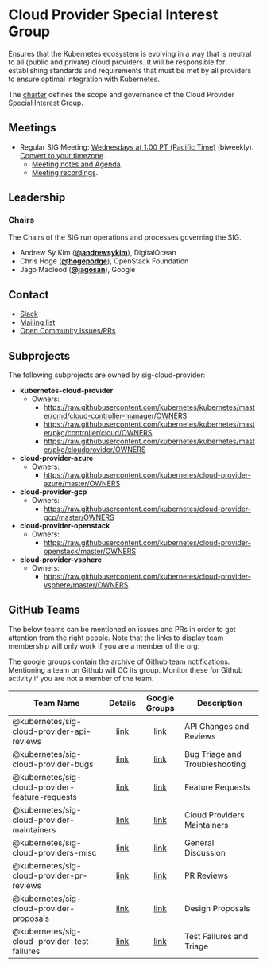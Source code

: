 <!---
This is an autogenerated file!

Please do not edit this file directly, but instead make changes to the
sigs.yaml file in the project root.

To understand how this file is generated, see https://git.k8s.io/community/generator/README.md
-->
# Cloud Provider Special Interest Group

Ensures that the Kubernetes ecosystem is evolving in a way that is neutral to all (public and private) cloud providers. It will be responsible for establishing standards and requirements that must be met by all providers to ensure optimal integration with Kubernetes.

The [charter](CHARTER.md) defines the scope and governance of the Cloud Provider Special Interest Group.

## Meetings
* Regular SIG Meeting: [Wednesdays at 1:00 PT (Pacific Time)](https://docs.google.com/document/d/1FQx0BPlkkl1Bn0c9ocVBxYIKojpmrS1CFP5h0DI68AE/edit) (biweekly). [Convert to your timezone](http://www.thetimezoneconverter.com/?t=1:00&tz=PT%20%28Pacific%20Time%29).
  * [Meeting notes and Agenda](https://docs.google.com/document/d/1OZE-ub-v6B8y-GuaWejL-vU_f9jsjBbrim4LtTfxssw/edit#heading=h.w7i4ksrweimp).
  * [Meeting recordings](https://www.youtube.com/playlist?list=PL69nYSiGNLP3dXLcYbRKCbpPCN-8CDFAB).

## Leadership

### Chairs
The Chairs of the SIG run operations and processes governing the SIG.

* Andrew Sy Kim (**[@andrewsykim](https://github.com/andrewsykim)**), DigitalOcean
* Chris Hoge (**[@hogepodge](https://github.com/hogepodge)**), OpenStack Foundation
* Jago Macleod (**[@jagosan](https://github.com/jagosan)**), Google

## Contact
* [Slack](https://kubernetes.slack.com/messages/sig-cloud-provider)
* [Mailing list](https://groups.google.com/forum/#!forum/kubernetes-sig-cloud-provider)
* [Open Community Issues/PRs](https://github.com/kubernetes/community/labels/sig%2Fcloud-provider)

## Subprojects

The following subprojects are owned by sig-cloud-provider:
- **kubernetes-cloud-provider**
  - Owners:
    - https://raw.githubusercontent.com/kubernetes/kubernetes/master/cmd/cloud-controller-manager/OWNERS
    - https://raw.githubusercontent.com/kubernetes/kubernetes/master/pkg/controller/cloud/OWNERS
    - https://raw.githubusercontent.com/kubernetes/kubernetes/master/pkg/cloudprovider/OWNERS
- **cloud-provider-azure**
  - Owners:
    - https://raw.githubusercontent.com/kubernetes/cloud-provider-azure/master/OWNERS
- **cloud-provider-gcp**
  - Owners:
    - https://raw.githubusercontent.com/kubernetes/cloud-provider-gcp/master/OWNERS
- **cloud-provider-openstack**
  - Owners:
    - https://raw.githubusercontent.com/kubernetes/cloud-provider-openstack/master/OWNERS
- **cloud-provider-vsphere**
  - Owners:
    - https://raw.githubusercontent.com/kubernetes/cloud-provider-vsphere/master/OWNERS

## GitHub Teams

The below teams can be mentioned on issues and PRs in order to get attention from the right people.
Note that the links to display team membership will only work if you are a member of the org.

The google groups contain the archive of Github team notifications.
Mentioning a team on Github will CC its group.
Monitor these for Github activity if you are not a member of the team.

| Team Name | Details | Google Groups | Description |
| --------- |:-------:|:-------------:|  ----------- |
| @kubernetes/sig-cloud-provider-api-reviews | [link](https://github.com/orgs/kubernetes/teams/sig-cloud-provider-api-reviews) | [link](https://groups.google.com/forum/#!forum/kubernetes-sig-cloud-provider-api-reviews) | API Changes and Reviews |
| @kubernetes/sig-cloud-provider-bugs | [link](https://github.com/orgs/kubernetes/teams/sig-cloud-provider-bugs) | [link](https://groups.google.com/forum/#!forum/kubernetes-sig-cloud-provider-bugs) | Bug Triage and Troubleshooting |
| @kubernetes/sig-cloud-provider-feature-requests | [link](https://github.com/orgs/kubernetes/teams/sig-cloud-provider-feature-requests) | [link](https://groups.google.com/forum/#!forum/kubernetes-sig-cloud-provider-feature-requests) | Feature Requests |
| @kubernetes/sig-cloud-provider-maintainers | [link](https://github.com/orgs/kubernetes/teams/sig-cloud-provider-maintainers) | [link](https://groups.google.com/forum/#!forum/kubernetes-sig-cloud-provider-maintainers) | Cloud Providers Maintainers |
| @kubernetes/sig-cloud-providers-misc | [link](https://github.com/orgs/kubernetes/teams/sig-cloud-providers-misc) | [link](https://groups.google.com/forum/#!forum/kubernetes-sig-cloud-providers-misc) | General Discussion |
| @kubernetes/sig-cloud-provider-pr-reviews | [link](https://github.com/orgs/kubernetes/teams/sig-cloud-provider-pr-reviews) | [link](https://groups.google.com/forum/#!forum/kubernetes-sig-cloud-provider-pr-reviews) | PR Reviews |
| @kubernetes/sig-cloud-provider-proposals | [link](https://github.com/orgs/kubernetes/teams/sig-cloud-provider-proposals) | [link](https://groups.google.com/forum/#!forum/kubernetes-sig-cloud-provider-proposals) | Design Proposals |
| @kubernetes/sig-cloud-provider-test-failures | [link](https://github.com/orgs/kubernetes/teams/sig-cloud-provider-test-failures) | [link](https://groups.google.com/forum/#!forum/kubernetes-sig-cloud-provider-test-failures) | Test Failures and Triage |

<!-- BEGIN CUSTOM CONTENT -->

<!-- END CUSTOM CONTENT -->

